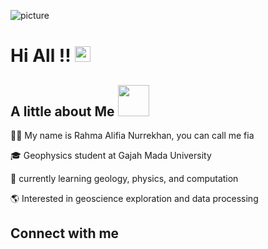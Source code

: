![picture](https://raw.githubusercontent.com/saadeghi/saadeghi/master/dino.gif)
</details>

# Hi All !! <img src="https://raw.githubusercontent.com/Tarikul-Islam-Anik/Animated-Fluent-Emojis/master/Emojis/Hand%20gestures/Waving%20Hand%20Light%20Skin%20Tone.png" alt="Waving Hand Light Skin Tone" width="25" height="25" />

## A little about Me <img src="https://media.giphy.com/media/VgCDAzcKvsR6OM0uWg/giphy.gif" width="50">
👩‍💼 My name is Rahma Alifia Nurrekhan, you can call me fia

🎓 Geophysics student at Gajah Mada University 

📘 currently learning geology, physics, and computation

🌎 Interested in geoscience exploration and data processing

## Connect with me

